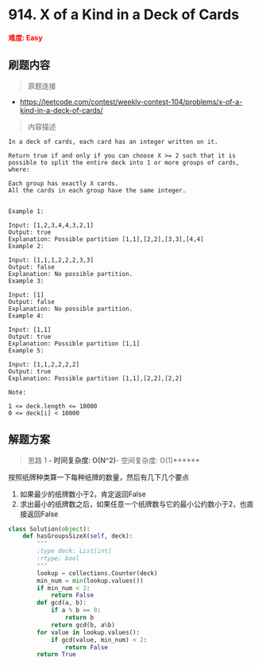# 914. X of a Kind in a Deck of Cards

**<font color=red>难度: Easy</font>**

## 刷题内容

> 原题连接

* https://leetcode.com/contest/weekly-contest-104/problems/x-of-a-kind-in-a-deck-of-cards/

> 内容描述

```
In a deck of cards, each card has an integer written on it.

Return true if and only if you can choose X >= 2 such that it is possible to split the entire deck into 1 or more groups of cards, where:

Each group has exactly X cards.
All the cards in each group have the same integer.
 

Example 1:

Input: [1,2,3,4,4,3,2,1]
Output: true
Explanation: Possible partition [1,1],[2,2],[3,3],[4,4]
Example 2:

Input: [1,1,1,2,2,2,3,3]
Output: false
Explanation: No possible partition.
Example 3:

Input: [1]
Output: false
Explanation: No possible partition.
Example 4:

Input: [1,1]
Output: true
Explanation: Possible partition [1,1]
Example 5:

Input: [1,1,2,2,2,2]
Output: true
Explanation: Possible partition [1,1],[2,2],[2,2]

Note:

1 <= deck.length <= 10000
0 <= deck[i] < 10000
```

## 解题方案

> 思路 1
******- 时间复杂度: O(N^2)******- 空间复杂度: O(1)******



按照纸牌种类算一下每种纸牌的数量，然后有几下几个要点

1. 如果最少的纸牌数小于2，肯定返回False
2. 求出最小的纸牌数之后，如果任意一个纸牌数与它的最小公约数小于2，也直接返回False

```python
class Solution(object):
    def hasGroupsSizeX(self, deck):
        """
        :type deck: List[int]
        :rtype: bool
        """
        lookup = collections.Counter(deck)
        min_num = min(lookup.values())
        if min_num < 2:
            return False
        def gcd(a, b):
            if a % b == 0:
                return b
            return gcd(b, a%b)
        for value in lookup.values():
            if gcd(value, min_num) < 2:
                return False
        return True
```
